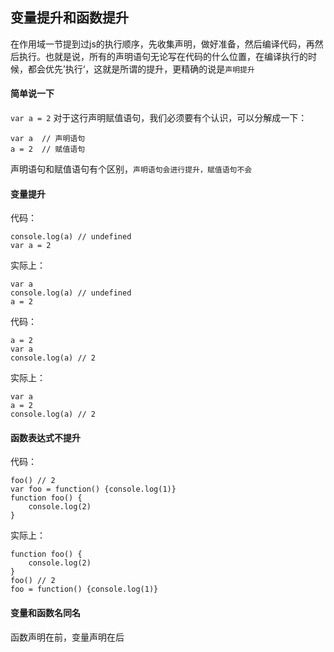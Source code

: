 ## 变量提升和函数提升
在作用域一节提到过js的执行顺序，先收集声明，做好准备，然后编译代码，再然后执行。也就是说，所有的声明语句无论写在代码的什么位置，在编译执行的时候，都会优先’执行‘，这就是所谓的提升，更精确的说是`声明提升`

#### 简单说一下
`var a = 2` 对于这行声明赋值语句，我们必须要有个认识，可以分解成一下：
```
var a  // 声明语句
a = 2  // 赋值语句
```

声明语句和赋值语句有个区别，`声明语句会进行提升，赋值语句不会`

#### 变量提升
代码：
```
console.log(a) // undefined
var a = 2
```
实际上：
```
var a
console.log(a) // undefined
a = 2
```

代码：
```
a = 2
var a
console.log(a) // 2
```
实际上：
```
var a
a = 2
console.log(a) // 2
```

#### 函数表达式不提升
代码：
```
foo() // 2
var foo = function() {console.log(1)}
function foo() {
    console.log(2)
}
```
实际上：
```
function foo() {
    console.log(2)
}
foo() // 2
foo = function() {console.log(1)}
```

#### 变量和函数名同名
函数声明在前，变量声明在后








